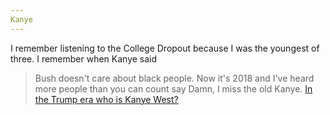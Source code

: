 ```yaml
---
Kanye
---
```

I remember listening to the College Dropout because I was the youngest of three.
I remember when Kanye said 
>Bush doesn't care about black people.
Now it's 2018 and I've heard more people than you can count say 
>Damn, I miss the old Kanye.
[In the Trump era who is Kanye West?](https://www.theatlantic.com/entertainment/archive/2018/05/im-not-black-im-kanye/559763/)
